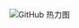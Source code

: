 ![GitHub 热力图](https://github-profile-summary-cards.vercel.app/api/cards/profile-details?username=RemainderTime&theme=nord_bright) 
